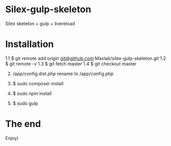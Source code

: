 # Silex-gulp-skeleton
Silex skeleton + gulp + livereload


# Installation
1.1 $ git remote add origin git@github.com:Maxlab/silex-gulp-skeleton.git
1.2 $ git remote -v
1.3 $ git fetch master
1.4 $ git checkout master

2. /app/config.dist.php rename to /app/config.php

3. $ sudo composer install
4. $ sudo npm install
5. $ sudo gulp

# The end
Enjoy)
